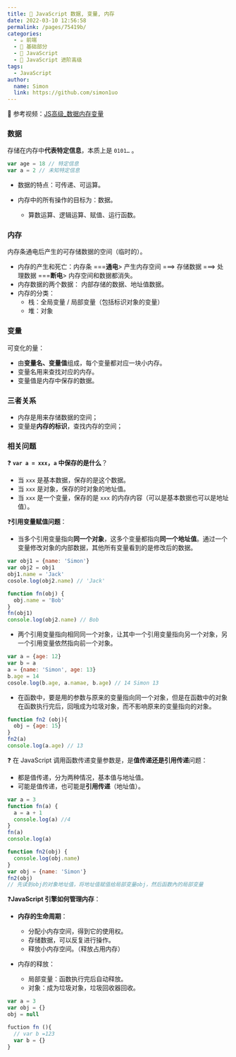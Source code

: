 ```yaml
---
title: 🎳 JavaScript 数据, 变量, 内存
date: 2022-03-10 12:56:58
permalink: /pages/75419b/
categories: 
  - ☕️ 前端
  - 🚶 基础部分
  - 👣 JavaScript
  - 🏃 JavaScript 进阶高级
tags: 
  - JavaScript
author: 
  name: Simon
  link: https://github.com/simon1uo
---
```




🔗 参考视频：[JS高级_数据内存变量](https://www.bilibili.com/video/BV14s411E7qf?p=4)



### 数据

存储在内存中**代表特定信息**，本质上是 `0101…` 。

```js
var age = 18 // 特定信息
var a = 2 // 未知特定信息
```

+ 数据的特点：可传递、可运算。

+ 内存中的所有操作的目标为：数据。
  + 算数运算、逻辑运算、赋值、运行函数。



### 内存

内存条通电后产生的可存储数据的空间（临时的）。

+ 内存的产生和死亡：内存条 ===**通电**> 产生内存空间 ===> 存储数据 ===>  处理数据 ===**断电**> 内存空间和数据都消失。
+ 内存数据的两个数据： 内部存储的数据、地址值数据。 
+ 内存的分类：
  + 栈：全局变量 / 局部变量（包括标识对象的变量）
  + 堆：对象



### 变量

可变化的量：

+ 由**变量名、变量值**组成，每个变量都对应一块小内存。
+ 变量名用来查找对应的内存。
+ 变量值是内存中保存的数据。



### 三者关系

+ 内存是用来存储数据的空间；
+ 变量是**内存的标识**，查找内存的空间；



### 相关问题

❓ **`var a = xxx`，`a` 中保存的是什么**？

+ 当 `xxx` 是基本数据，保存的是这个数据。
+ 当 `xxx` 是对象，保存的时对象的地址值。
+ 当 `xxx` 是一个变量，保存的是 `xxx` 的内存内容（可以是基本数据也可以是地址值）。



❓**引用变量赋值问题**：

+ 当多个引用变量指向**同一个对象**，这多个变量都指向**同一个地址值**。通过一个变量修改对象的内部数据，其他所有变量看到的是修改后的数据。

```js
var obj1 = {name: 'Simon'}
var obj2 = obj1
obj1.name = 'Jack'
cosole.log(obj2.name) // 'Jack'
```

```js
function fn(obj) {
  obj.name = 'Bob'
}
fn(obj1)
console.log(obj2.name) // Bob
```

+ 两个引用变量指向相同同一个对象，让其中一个引用变量指向另一个对象，另一个引用变量依然指向前一个对象。

```js
var a = {age: 12}
var b = a
a = {name: 'Simon', age: 13}
b.age = 14
cosole.log(b.age, a.namae, b.age) // 14 Simon 13
```

+ 在函数中，要是用的参数与原来的变量指向同一个对象，但是在函数中的对象在函数执行完后，回哦成为垃圾对象，而不影响原来的变量指向的对象。

```js
function fn2 (obj){
  obj = {age: 15}
}
fn2(a)
console.log(a.age) // 13
```



❓ 在 JavaScript 调用函数传递变量参数是，是**值传递还是引用传递**问题：

+  都是值传递，分为两种情况，基本值与地址值。
+ 可能是值传递，也可能是**引用传递**（地址值）。

```js
var a = 3
function fn(a) {
  a = a + 1
  console.log(a) //4
}
fn(a)
console.log(a)
```

```js
function fn2(obj) {
  console.log(obj.name)
}
var obj = {name: 'Simon'}
fn2(obj)
// 先读到obj的对象地址值，将地址值赋值给局部变量obj，然后函数內的局部变量
```



❓**JavaScript 引擎如何管理内存**：

+ **内存的生命周期**：
  + 分配小内存空间，得到它的使用权。
  + 存储数据，可以反复进行操作。
  + 释放小内存空间。（释放占用内存）

+ 内存的释放：
  + 局部变量：函数执行完后自动释放。
  + 对象：成为垃圾对象，垃圾回收器回收。

```js
var a = 3
var obj = {}
obj = null

fuction fn (){
  // var b =123
  var b = {}
}

```



